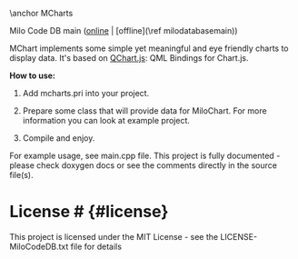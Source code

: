 \anchor MCharts

Milo Code DB main ([online](https://qtdocs.milosolutions.com/milo-code-db/main/) | [offline](\ref milodatabasemain))

MChart implements some simple yet meaningful and eye friendly charts to display data. It's based on [QChart.js](https://github.com/jwintz/qchart.js): QML Bindings for Chart.js.

**How to use:**

1. Add mcharts.pri into your project.

2. Prepare some class that will provide data for MiloChart. For more information you can look at example project.

3. Compile and enjoy.

For example usage, see main.cpp file. This project is fully documented - please check doxygen docs or see the comments directly in the source file(s).

# License # {#license}

This project is licensed under the MIT License - see the LICENSE-MiloCodeDB.txt file for details
